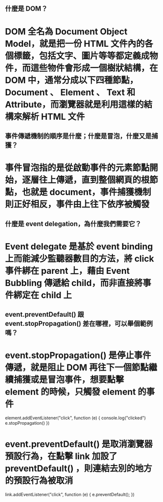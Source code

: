 ## 什麼是 DOM？
# DOM 全名為 Document Object Model，就是把一份 HTML 文件內的各個標籤，包括文字、圖片等等都定義成物件，而這些物件會形成一個樹狀結構，在 DOM 中，通常分成以下四種節點，Document 、 Element 、 Text 和 Attribute，而瀏覽器就是利用這樣的結構來解析 HTML 文件

## 事件傳遞機制的順序是什麼；什麼是冒泡，什麼又是捕獲？
# 事件冒泡指的是從啟動事件的元素節點開始，逐層往上傳遞，直到整個網頁的根節點，也就是 document，事件捕獲機制則正好相反，事件由上往下依序被觸發

## 什麼是 event delegation，為什麼我們需要它？
# Event delegate 是基於 event binding 上而能減少監聽器數目的方法，將 click 事件綁在 parent 上，藉由 Event Bubbling 傳遞給 child，而非直接將事件綁定在 child 上


## event.preventDefault() 跟 event.stopPropagation() 差在哪裡，可以舉個範例嗎？
# event.stopPropagation() 是停止事件傳遞，就是阻止 DOM 再往下一個節點繼續捕獲或是冒泡事件，想要點擊 element 的時候，只觸發 element 的事件

element.addEventListener("click", function (e) {
 console.log("clicked")
 e.stopPropagation()
})

# event.preventDefault() 是取消瀏覽器預設行為，在點擊 link 加設了 preventDefault() ，則連結去別的地方的預設行為被取消

link.addEventListener("click", function (e) {
 e.preventDefault();
})

